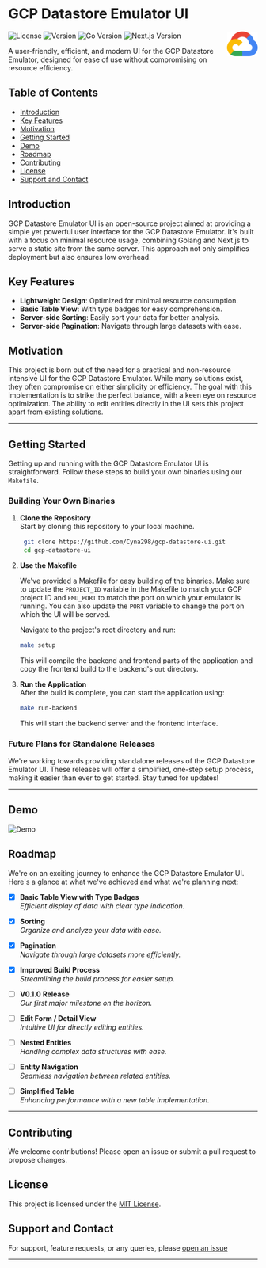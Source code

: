 # GCP Datastore Emulator UI

<img src="assets/gcp.png" height="50" align="right"/>
<!-- Badges -->

![License](https://img.shields.io/badge/license-MIT-blue)
![Version](https://img.shields.io/badge/version-0.0.1-blue)
![Go Version](https://img.shields.io/badge/go-1.21.5-blue)
![Next.js Version](https://img.shields.io/badge/next.js-14.0.4-blue)

A user-friendly, efficient, and modern UI for the GCP Datastore Emulator, designed for ease of use without compromising on resource efficiency.




<!-- Table of Contents -->

## Table of Contents

- [Introduction](#introduction)
- [Key Features](#key-features)
- [Motivation](#motivation)
- [Getting Started](#getting-started)
- [Demo](#demo)
- [Roadmap](#roadmap)
- [Contributing](#contributing)
- [License](#license)
- [Support and Contact](#support-and-contact)

## Introduction

GCP Datastore Emulator UI is an open-source project aimed at providing a simple yet powerful user interface for the GCP Datastore Emulator. It's built with a focus on minimal resource usage, combining Golang and Next.js to serve a static site from the same server. This approach not only simplifies deployment but also ensures low overhead.

## Key Features

- **Lightweight Design**: Optimized for minimal resource consumption.
- **Basic Table View**: With type badges for easy comprehension.
- **Server-side Sorting**: Easily sort your data for better analysis.
- **Server-side Pagination**: Navigate through large datasets with ease.

## Motivation

This project is born out of the need for a practical and non-resource intensive UI for the GCP Datastore Emulator. While many solutions exist, they often compromise on either simplicity or efficiency. The goal with this implementation is to strike the perfect balance, with a keen eye on resource optimization. The ability to edit entities directly in the UI sets this project apart from existing solutions.

---

## Getting Started

Getting up and running with the GCP Datastore Emulator UI is straightforward. Follow these steps to build your own binaries using our `Makefile`.

### Building Your Own Binaries

1. **Clone the Repository**  
   Start by cloning this repository to your local machine.

   ```bash
    git clone https://github.com/Cyna298/gcp-datastore-ui.git
    cd gcp-datastore-ui
   ```

2. **Use the Makefile**

   We've provided a Makefile for easy building of the binaries. Make sure to update the `PROJECT_ID` variable in the Makefile to match your GCP project ID and `EMU_PORT` to match the port on which your emulator is running. You can also update the `PORT` variable to change the port on which the UI will be served.

   Navigate to the project's root directory and run:

   ```bash
   make setup
   ```

   This will compile the backend and frontend parts of the application and copy the frontend build to the backend's `out` directory.

3. **Run the Application**  
   After the build is complete, you can start the application using:

   ```bash
   make run-backend
   ```

   This will start the backend server and the frontend interface.

### Future Plans for Standalone Releases

We're working towards providing standalone releases of the GCP Datastore Emulator UI. These releases will offer a simplified, one-step setup process, making it easier than ever to get started. Stay tuned for updates!

---

## Demo

![Demo](assets/demo.gif)

## Roadmap

We're on an exciting journey to enhance the GCP Datastore Emulator UI. Here's a glance at what we've achieved and what we're planning next:

- [x] **Basic Table View with Type Badges**  
       _Efficient display of data with clear type indication._

- [x] **Sorting**  
       _Organize and analyze your data with ease._

- [x] **Pagination**  
       _Navigate through large datasets more efficiently._

- [x] **Improved Build Process**  
       _Streamlining the build process for easier setup._

- [ ] **V0.1.0 Release**  
       _Our first major milestone on the horizon._

- [ ] **Edit Form / Detail View**  
       _Intuitive UI for directly editing entities._

- [ ] **Nested Entities**  
       _Handling complex data structures with ease._

- [ ] **Entity Navigation**  
       _Seamless navigation between related entities._

- [ ] **Simplified Table**  
       _Enhancing performance with a new table implementation._

---

## Contributing

We welcome contributions! Please open an issue or submit a pull request to propose changes.

## License

This project is licensed under the [MIT License](https://github.com/Cyna298/gcp-datastore-ui/blob/master/LICENSE).

## Support and Contact

For support, feature requests, or any queries, please [open an issue](https://github.com/Cyna298/gcp-datastore-ui/issues)

---
